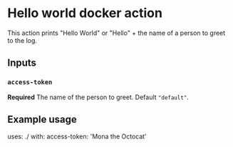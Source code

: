 # Hello world docker action

This action prints "Hello World" or "Hello" + the name of a person to greet to the log.

## Inputs

### `access-token`

**Required** The name of the person to greet. Default `"default"`.

## Example usage

uses: ./
with:
  access-token: 'Mona the Octocat'
